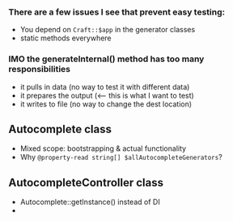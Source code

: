 
### There are a few issues I see that prevent easy testing:
* You depend on `Craft::$app` in the generator classes
* static methods everywhere

### IMO the generateInternal() method has too many responsibilities
* it pulls in data (no way to test it with different data)
* it prepares the output (<-- this is what I want to test)
* it writes to file (no way to change the dest location)

## Autocomplete class
* Mixed scope: bootstrapping & actual functionality
* Why `@property-read string[] $allAutocompleteGenerators`?

## AutocompleteController class
* Autocomplete::getInstance() instead of DI
* 
